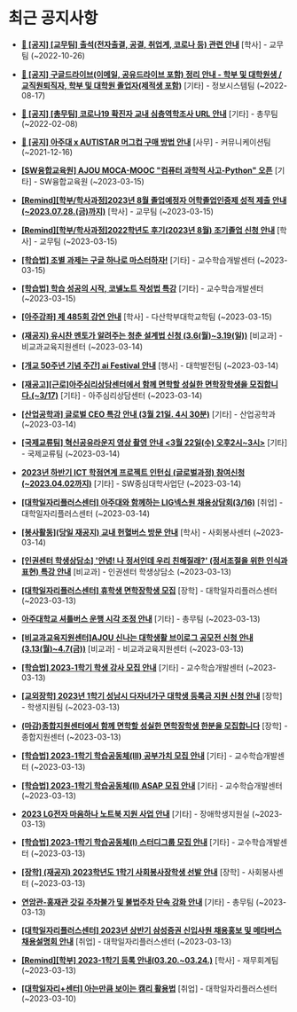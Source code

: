 # 최근 공지사항

* **[📌 [공지] [교무팀] 출석(전자출결, 공결, 취업계, 코로나 등) 관련 안내](http://ajou.ac.kr/kr/ajou/notice.do?mode=view&amp;articleNo=205552&amp;article.offset=0&amp;articleLimit=30)**
 [학사] - 교무팀 (~2022-10-26)

* **[📌 [공지] 구글드라이브(이메일, 공유드라이브 포함) 정리 안내 - 학부 및 대학원생 / 교직원퇴직자, 학부 및 대학원 졸업자(제적생 포함)](http://ajou.ac.kr/kr/ajou/notice.do?mode=view&amp;articleNo=202858&amp;article.offset=0&amp;articleLimit=30)**
 [기타] - 정보시스템팀 (~2022-08-17)

* **[📌 [공지] [총무팀] 코로나19 확진자 교내 심층역학조사 URL 안내](http://ajou.ac.kr/kr/ajou/notice.do?mode=view&amp;articleNo=180493&amp;article.offset=0&amp;articleLimit=30)**
 [기타] - 총무팀 (~2022-02-08)

* **[📌 [공지] 아주대 x AUTISTAR 머그컵 구매 방법 안내](http://ajou.ac.kr/kr/ajou/notice.do?mode=view&amp;articleNo=147976&amp;article.offset=0&amp;articleLimit=30)**
 [사무] - 커뮤니케이션팀 (~2021-12-16)

* **[[SW융합교육원] AJOU MOCA-MOOC &quot;컴퓨터 과학적 사고-Python&quot; 오픈](http://ajou.ac.kr/kr/ajou/notice.do?mode=view&amp;articleNo=212023&amp;article.offset=0&amp;articleLimit=30)**
 [기타] - SW융합교육원 (~2023-03-15)

* **[[Remind][학부/학사과정]2023년 8월 졸업예정자 어학졸업인증제 성적 제출 안내(~2023.07.28.(금)까지)](http://ajou.ac.kr/kr/ajou/notice.do?mode=view&amp;articleNo=212002&amp;article.offset=0&amp;articleLimit=30)**
 [학사] - 교무팀 (~2023-03-15)

* **[[Remind][학부/학사과정]2022학년도 후기(2023년 8월) 조기졸업 신청 안내](http://ajou.ac.kr/kr/ajou/notice.do?mode=view&amp;articleNo=212001&amp;article.offset=0&amp;articleLimit=30)**
 [학사] - 교무팀 (~2023-03-15)

* **[[학습법] 조별 과제는 구글 하나로 마스터하자!](http://ajou.ac.kr/kr/ajou/notice.do?mode=view&amp;articleNo=211998&amp;article.offset=0&amp;articleLimit=30)**
 [기타] - 교수학습개발센터 (~2023-03-15)

* **[[학습법] 학습 성공의 시작, 코넬노트 작성법 특강](http://ajou.ac.kr/kr/ajou/notice.do?mode=view&amp;articleNo=211997&amp;article.offset=0&amp;articleLimit=30)**
 [기타] - 교수학습개발센터 (~2023-03-15)

* **[[아주강좌] 제 485회 강연 안내](http://ajou.ac.kr/kr/ajou/notice.do?mode=view&amp;articleNo=211985&amp;article.offset=0&amp;articleLimit=30)**
 [학사] - 다산학부대학교학팀 (~2023-03-15)

* **[(재공지) 유시찬 멘토가 알려주는 청춘 설계법 신청 (3.6(월)~3.19(일))](http://ajou.ac.kr/kr/ajou/notice.do?mode=view&amp;articleNo=211978&amp;article.offset=0&amp;articleLimit=30)**
 [비교과] - 비교과교육지원센터 (~2023-03-14)

* **[[개교 50주년 기념 주간] ai Festival 안내](http://ajou.ac.kr/kr/ajou/notice.do?mode=view&amp;articleNo=211971&amp;article.offset=0&amp;articleLimit=30)**
 [행사] - 대학발전팀 (~2023-03-14)

* **[[재공고][근로]아주심리상담센터에서 함께 면학할 성실한 면학장학생을 모집합니다.(~3/17)](http://ajou.ac.kr/kr/ajou/notice.do?mode=view&amp;articleNo=211958&amp;article.offset=0&amp;articleLimit=30)**
 [기타] - 아주심리상담센터 (~2023-03-14)

* **[[산업공학과] 글로벌 CEO 특강 안내 (3월 21일. 4시 30분)](http://ajou.ac.kr/kr/ajou/notice.do?mode=view&amp;articleNo=211924&amp;article.offset=0&amp;articleLimit=30)**
 [기타] - 산업공학과 (~2023-03-14)

* **[[국제교류팀] 혁신공유라운지 영상 촬영 안내 &lt;3월 22일(수) 오후2시~3시&gt;](http://ajou.ac.kr/kr/ajou/notice.do?mode=view&amp;articleNo=211923&amp;article.offset=0&amp;articleLimit=30)**
 [기타] - 국제교류팀 (~2023-03-14)

* **[2023년 하반기 ICT 학점연계 프로젝트 인턴십 (글로벌과정) 참여신청(~2023.04.02까지)](http://ajou.ac.kr/kr/ajou/notice.do?mode=view&amp;articleNo=211921&amp;article.offset=0&amp;articleLimit=30)**
 [기타] - SW중심대학사업단 (~2023-03-14)

* **[[대학일자리플러스센터] 아주대와 함께하는 LIG넥스원 채용상담회(3/16)](http://ajou.ac.kr/kr/ajou/notice.do?mode=view&amp;articleNo=211919&amp;article.offset=0&amp;articleLimit=30)**
 [취업] - 대학일자리플러스센터 (~2023-03-14)

* **[[봉사활동](당일 재공지) 교내 헌혈버스 방문 안내](http://ajou.ac.kr/kr/ajou/notice.do?mode=view&amp;articleNo=211918&amp;article.offset=0&amp;articleLimit=30)**
 [학사] - 사회봉사센터 (~2023-03-14)

* **[[인권센터 학생상담소] &#x27;안녕! 나 정서인데 우리 친해질래?&#x27; (정서조절을 위한 인식과 표현) 특강 안내](http://ajou.ac.kr/kr/ajou/notice.do?mode=view&amp;articleNo=211912&amp;article.offset=0&amp;articleLimit=30)**
 [비교과] - 인권센터 학생상담소 (~2023-03-13)

* **[[대학일자리플러스센터] 휴학생 면학장학생 모집](http://ajou.ac.kr/kr/ajou/notice.do?mode=view&amp;articleNo=211903&amp;article.offset=0&amp;articleLimit=30)**
 [장학] - 대학일자리플러스센터 (~2023-03-13)

* **[아주대학교 셔틀버스 운행 시각 조정 안내](http://ajou.ac.kr/kr/ajou/notice.do?mode=view&amp;articleNo=211901&amp;article.offset=0&amp;articleLimit=30)**
 [기타] - 총무팀 (~2023-03-13)

* **[[비교과교육지원센터]AJOU 신나는 대학생활 브이로그 공모전 신청 안내(3.13(월)~4.7(금))](http://ajou.ac.kr/kr/ajou/notice.do?mode=view&amp;articleNo=211898&amp;article.offset=0&amp;articleLimit=30)**
 [비교과] - 비교과교육지원센터 (~2023-03-13)

* **[[학습법] 2023-1학기 학생 강사 모집 안내](http://ajou.ac.kr/kr/ajou/notice.do?mode=view&amp;articleNo=211876&amp;article.offset=0&amp;articleLimit=30)**
 [기타] - 교수학습개발센터 (~2023-03-13)

* **[[교외장학] 2023년 1학기 성남시 다자녀가구 대학생 등록금 지원 신청 안내](http://ajou.ac.kr/kr/ajou/notice.do?mode=view&amp;articleNo=211874&amp;article.offset=0&amp;articleLimit=30)**
 [장학] - 학생지원팀 (~2023-03-13)

* **[(마감)종합지원센터에서 함께 면학할 성실한 면학장학생 한분을 모집합니다](http://ajou.ac.kr/kr/ajou/notice.do?mode=view&amp;articleNo=211868&amp;article.offset=0&amp;articleLimit=30)**
 [장학] - 종합지원센터 (~2023-03-13)

* **[[학습법] 2023-1학기 학습공동체(III) 공부가치 모집 안내](http://ajou.ac.kr/kr/ajou/notice.do?mode=view&amp;articleNo=211854&amp;article.offset=0&amp;articleLimit=30)**
 [기타] - 교수학습개발센터 (~2023-03-13)

* **[[학습법] 2023-1학기 학습공동체(II) ASAP 모집 안내](http://ajou.ac.kr/kr/ajou/notice.do?mode=view&amp;articleNo=211853&amp;article.offset=0&amp;articleLimit=30)**
 [기타] - 교수학습개발센터 (~2023-03-13)

* **[2023 LG전자 마음하나 노트북 지원 사업 안내](http://ajou.ac.kr/kr/ajou/notice.do?mode=view&amp;articleNo=211852&amp;article.offset=0&amp;articleLimit=30)**
 [기타] - 장애학생지원실 (~2023-03-13)

* **[[학습법] 2023-1학기 학습공동체(I) 스터디그룹 모집 안내](http://ajou.ac.kr/kr/ajou/notice.do?mode=view&amp;articleNo=211851&amp;article.offset=0&amp;articleLimit=30)**
 [기타] - 교수학습개발센터 (~2023-03-13)

* **[[장학] (재공지) 2023학년도 1학기 사회봉사장학생 선발 안내](http://ajou.ac.kr/kr/ajou/notice.do?mode=view&amp;articleNo=211839&amp;article.offset=0&amp;articleLimit=30)**
 [장학] - 사회봉사센터 (~2023-03-13)

* **[연암관-홍재관 갓길 주차불가 및 불법주차 단속 강화 안내](http://ajou.ac.kr/kr/ajou/notice.do?mode=view&amp;articleNo=211835&amp;article.offset=0&amp;articleLimit=30)**
 [기타] - 총무팀 (~2023-03-13)

* **[[대학일자리플러스센터] 2023년 상반기 삼성증권 신입사원 채용홍보 및 메타버스 채용설명회 안내](http://ajou.ac.kr/kr/ajou/notice.do?mode=view&amp;articleNo=211832&amp;article.offset=0&amp;articleLimit=30)**
 [취업] - 대학일자리플러스센터 (~2023-03-13)

* **[[Remind][학부] 2023-1학기 등록 안내(03.20.~03.24.)](http://ajou.ac.kr/kr/ajou/notice.do?mode=view&amp;articleNo=211830&amp;article.offset=0&amp;articleLimit=30)**
 [학사] - 재무회계팀 (~2023-03-13)

* **[[대학일자리+센터] 아는만큼 보이는 캠리 활용법](http://ajou.ac.kr/kr/ajou/notice.do?mode=view&amp;articleNo=211826&amp;article.offset=0&amp;articleLimit=30)**
 [취업] - 대학일자리플러스센터 (~2023-03-10)
